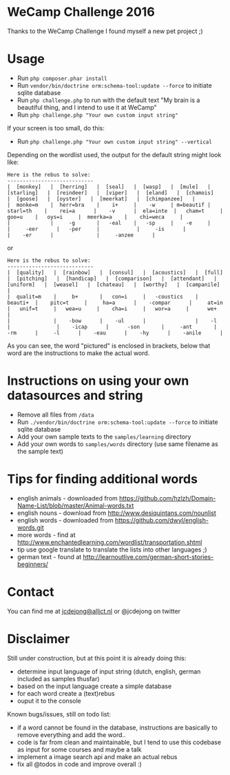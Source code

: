 WeCamp Challenge 2016
=====================
Thanks to the WeCamp Challenge I found myself a new pet project ;)

Usage
=====
 - Run `php composer.phar install`
 - Run `vendor/bin/doctrine orm:schema-tool:update --force` to initiate sqlite database
 - Run `php challenge.php` to run with the default text "My brain is a beautiful thing, and I intend to use it at WeCamp"
 - Run `php challenge.php "Your own custom input string"`

If your screen is too small, do this:

 - Run `php challenge.php "Your own custom input string" --vertical`
 
Depending on the wordlist used, the output for the default string might look like:

    Here is the rebus to solve:
    ----------------------------
    |  [monkey]   |  [herring]   |  [seal]   |  [wasp]   |  [mule]   |  [starling]   |  [reindeer]   |  [viper]   |  [eland]   |  [chamois]   |  [goose]   |  [oyster]   |  [meerkat]   |  [chimpanzee]   |
    |  monke=m    |  herr=bra    |    i+     |    -w     | m=beautif |   starl=th    |    rei=a      |    -v      |  ela=inte  |   cham=t     |   goo=u    |   oys=i     |  meerka=a    |    chi=weca     |
    |             |     -g       |   -eal    |   -sp     |    -e     |               |     -eer      |   -per     |            |     -is      |            |    -er      |              |     -anzee      |

or

    Here is the rebus to solve:
    ----------------------------
    |  [quality]   |  [rainbow]   |  [consul]   |  [acoustics]   |  [full]   |  [pitching]   |  [handicap]   |  [comparison]   |  [attendant]   |  [uniform]   |  [weasel]   |  [chateau]   |  [worthy]   |  [campanile]   |
    |  qualit=m    |     b+       |   con=i     |   -coustics    |  beauti+  |    pitc=t     |     ha=a      |    -compar      |     at=in      |   unif=t     |   wea=u     |    cha=i     |   wor=a     |      we+       |
    |              |    -bow      |    -ul      |                |    -l     |               |    -icap      |      -son       |     -ant       |     -rm      |     -l      |    -eau      |    -hy      |    -anile      |

As you can see, the word "pictured" is enclosed in brackets, below that word are the instructions to make the actual word.

Instructions on using your own datasources and string
=====================================================
 - Remove all files from `/data` 
 - Run `./vendor/bin/doctrine orm:schema-tool:update --force` to initiate sqlite database
 - Add your own sample texts to the `samples/learning` directory
 - Add your own words to `samples/words` directory (use same filename as the sample text)
 
Tips for finding additional words
=================================
 - english animals - downloaded from <https://github.com/hzlzh/Domain-Name-List/blob/master/Animal-words.txt>
 - english nouns - download from <http://www.desiquintans.com/nounlist>
 - english words - downloaded from <https://github.com/dwyl/english-words.git>
 - more words - find at <http://www.enchantedlearning.com/wordlist/transportation.shtml>
 - tip use google translate to translate the lists into other languages ;)
 - german text - found at <http://learnoutlive.com/german-short-stories-beginners/>
 
Contact
=======
You can find me at <jcdejong@allict.nl> or @jcdejong on twitter

Disclaimer
==========
Still under construction, but at this point it is already doing this:

 - determine input language of input string (dutch, english, german included as samples thusfar)
 - based on the input language create a simple database
 - for each word create a (text)rebus
 - ouput it to the console
 
Known bugs/issues, still on todo list:

 - if a word cannot be found in the database, instructions are basically to remove everything and add the word..
 - code is far from clean and maintainable, but I tend to use this codebase as input for some courses and maybe a talk
 - implement a image search api and make an actual rebus
 - fix all @todos in code and improve overall :)
